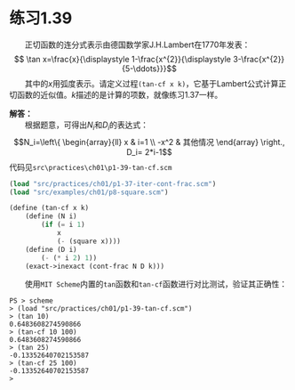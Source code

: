 # 练习1.39
&emsp;&emsp;正切函数的连分式表示由德国数学家J.H.Lambert在1770年发表：$$
\tan x=\frac{x}{\displaystyle 1-\frac{x^{2}}{\displaystyle 3-\frac{x^{2}}{5-\ddots}}}$$&emsp;&emsp;其中的$x$用弧度表示。请定义过程`(tan-cf x k)`，它基于Lambert公式计算正切函数的近似值。$k$描述的是计算的项数，就像练习1.37一样。

**解答：**  
&emsp;&emsp;根据题意，可得出$N_i$和$D_i$的表达式：$$N_i=\left\{ \begin{array}{ll}
x & i=1 \\
-x^2 & 其他情况
\end{array} \right., D_i= 2*i-1$$代码见`src\practices\ch01\p1-39-tan-cf.scm`
```lisp
(load "src/practices/ch01/p1-37-iter-cont-frac.scm")
(load "src/examples/ch01/p8-square.scm")

(define (tan-cf x k)
    (define (N i)
        (if (= i 1)
            x
            (- (square x))))
    (define (D i)
        (- (* i 2) 1))
    (exact->inexact (cont-frac N D k)))
```
&emsp;&emsp;使用`MIT Scheme`内置的`tan`函数和`tan-cf`函数进行对比测试，验证其正确性：
```shell
PS > scheme 
> (load "src/practices/ch01/p1-39-tan-cf.scm")
> (tan 10)
0.6483608274590866
> (tan-cf 10 100)
0.6483608274590866
> (tan 25)
-0.13352640702153587
> (tan-cf 25 100)
-0.13352640702153587
>
```